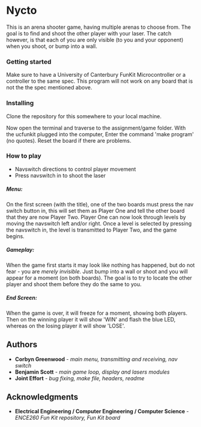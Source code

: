# Nycto

This is an arena shooter game, having multiple arenas to choose
from. The goal is to find and shoot the other player with your
laser. The catch however, is that each of you are only visible
(to you and your opponent) when you shoot, or bump into a wall.

### Getting started

Make sure to have a University of Canterbury FunKit Microcontroller
or a controller to the same spec. This program will not work on any
board that is not the the spec mentioned above.

### Installing

Clone the repository for this somewhere to your local machine.

Now open the terminal and traverse to the assignment/game folder.
With the ucfunkit plugged into the computer, Enter the command
'make program' (no quotes).
Reset the board if there are problems.

### How to play

- Navswitch directions to control player movement
- Press navswitch in to shoot the laser

##### Menu:

On the first screen (with the title), one of the two
boards must press the nav switch button in, this will set them
as Player One and tell the other board that they are now Player
Two. Player One can now look through levels by moving the
navswitch left and/or right. Once a level is selected by
pressing the navswitch in, the level is transmitted to Player
Two, and the game begins.

##### Gameplay:

When the game first starts it may look like nothing has happened,
but do not fear - you are *merely invisible*. Just bump into a wall
or shoot and you will appear for a moment (on both boards). The 
goal is to try to locate the other player and shoot them before 
they do the same to you.

##### End Screen:

When the game is over, it will freeze for a moment, showing both
players. Then on the winning player it will show 'WIN' and flash 
the blue LED, whereas on the losing player it will show 'LOSE'.

## Authors

* **Corbyn Greenwood** - *main menu, transmitting and receiving, nav switch*
* **Benjamin Scott** - *main game loop, display and lasers modules*
* **Joint Effort** - *bug fixing, make file, headers, readme*

## Acknowledgments

* **Electrical Engineering / Computer Engineering / Computer Science** - *ENCE260 Fun Kit repository, Fun Kit board*
